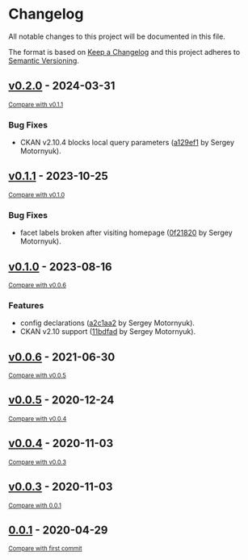 # Changelog

All notable changes to this project will be documented in this file.

The format is based on [Keep a Changelog](http://keepachangelog.com/en/1.0.0/)
and this project adheres to [Semantic Versioning](http://semver.org/spec/v2.0.0.html).

<!-- insertion marker -->
## [v0.2.0](https://github.com/DataShades/ckanext-or_facet/releases/tag/v0.2.0) - 2024-03-31

<small>[Compare with v0.1.1](https://github.com/DataShades/ckanext-or_facet/compare/v0.1.1...v0.2.0)</small>

### Bug Fixes

- CKAN v2.10.4 blocks local query parameters ([a129ef1](https://github.com/DataShades/ckanext-or_facet/commit/a129ef1f082d7648db2bacf3f4b35abadc6f1d61) by Sergey Motornyuk).

## [v0.1.1](https://github.com/DataShades/ckanext-or_facet/releases/tag/v0.1.1) - 2023-10-25

<small>[Compare with v0.1.0](https://github.com/DataShades/ckanext-or_facet/compare/v0.1.0...v0.1.1)</small>

### Bug Fixes

- facet labels broken after visiting homepage ([0f21820](https://github.com/DataShades/ckanext-or_facet/commit/0f2182060ab954826b9ca865d0ab193f19569d2c) by Sergey Motornyuk).

## [v0.1.0](https://github.com/DataShades/ckanext-or_facet/releases/tag/v0.1.0) - 2023-08-16

<small>[Compare with v0.0.6](https://github.com/DataShades/ckanext-or_facet/compare/v0.0.6...v0.1.0)</small>

### Features

- config declarations ([a2c1aa2](https://github.com/DataShades/ckanext-or_facet/commit/a2c1aa2f7e962f8e920542ee7806e08636baa886) by Sergey Motornyuk).
- CKAN v2.10 support ([11bdfad](https://github.com/DataShades/ckanext-or_facet/commit/11bdfad8aed930be5e38d617b729d8cfadf1fde1) by Sergey Motornyuk).

## [v0.0.6](https://github.com/DataShades/ckanext-or_facet/releases/tag/v0.0.6) - 2021-06-30

<small>[Compare with v0.0.5](https://github.com/DataShades/ckanext-or_facet/compare/v0.0.5...v0.0.6)</small>

## [v0.0.5](https://github.com/DataShades/ckanext-or_facet/releases/tag/v0.0.5) - 2020-12-24

<small>[Compare with v0.0.4](https://github.com/DataShades/ckanext-or_facet/compare/v0.0.4...v0.0.5)</small>

## [v0.0.4](https://github.com/DataShades/ckanext-or_facet/releases/tag/v0.0.4) - 2020-11-03

<small>[Compare with v0.0.3](https://github.com/DataShades/ckanext-or_facet/compare/v0.0.3...v0.0.4)</small>

## [v0.0.3](https://github.com/DataShades/ckanext-or_facet/releases/tag/v0.0.3) - 2020-11-03

<small>[Compare with 0.0.1](https://github.com/DataShades/ckanext-or_facet/compare/0.0.1...v0.0.3)</small>

## [0.0.1](https://github.com/DataShades/ckanext-or_facet/releases/tag/0.0.1) - 2020-04-29

<small>[Compare with first commit](https://github.com/DataShades/ckanext-or_facet/compare/16c77562c58d6ed8b604cc820892beaa7fc67db0...0.0.1)</small>
